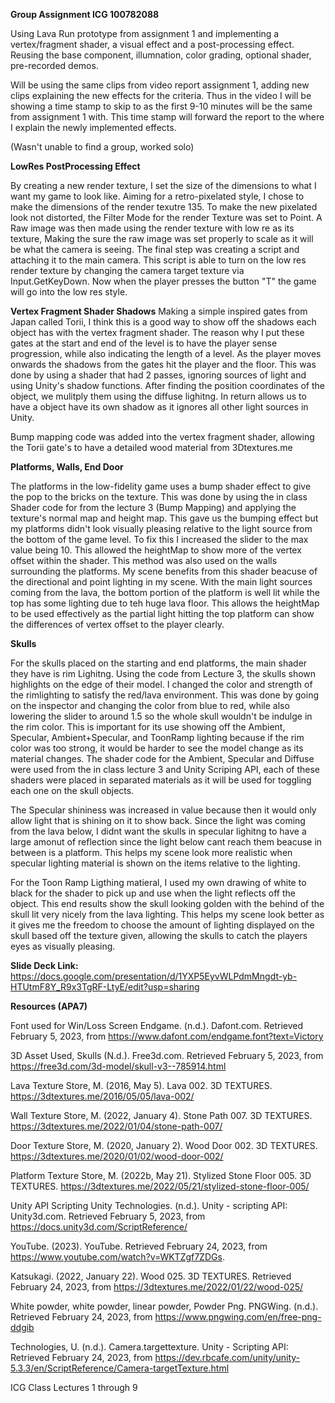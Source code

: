 **Group Assignment ICG 100782088**

Using Lava Run prototype from assignment 1 and implementing a vertex/fragment shader, a visual effect and a post-processing effect.
Reusing the base component, illumnation, color grading, optional shader, pre-recorded demos.

Will be using the same clips from video report assignment 1, adding new clips explaining the new effects for the criteria. Thus in the video
I will be showing a time stamp to skip to as the first 9-10 minutes will be the same from assignment 1 with. This time stamp will forward
the report to the where I explain the newly implemented effects. 

(Wasn't unable to find a group, worked solo)

**LowRes PostProcessing Effect**

By creating a new render texture, I set the size of the dimensions to what I want my game to look like. Aiming for a retro-pixelated style,
I chose to make the dimensions of the render texutre 135. To make the new pixelated look not distorted, the Filter Mode for the render Texture
was set to Point. A Raw image was then made using the render texture with low re as its texture, Making the sure the raw image was set
properly to scale as it will be what the camera is seeing. The final step was creating a script and attaching it to the main camera. 
This script is able to turn on the low res render texture by changing the camera target texture via Input.GetKeyDown. Now when the player 
presses the button "T" the game will go into the low res style.

**Vertex Fragment Shader Shadows**
Making a simple inspired gates from Japan called Torii, I think this is a good way to show off the shadows each object has with the 
vertex fragment shader. The reason why I put these gates at the start and end of the level is to have the player sense progression, while 
also indicating the length of a level. As the player moves onwards the shadows from the gates hit the player and the floor. This was done 
by using a shader that had 2 passes, ignoring sources of light and using Unity's shadow functions. After finding the position coordinates
of the object, we mulitply them using the diffuse lighitng. In return allows us to have a object have its own shadow as it ignores all other 
light sources in Unity.

Bump mapping code was added into the vertex fragment shader, allowing the Torii gate's to have a detailed wood material from 3Dtextures.me 

**Platforms, Walls, End Door**

The platforms in the low-fidelity game uses a bump shader effect to give the pop to the bricks on the texture. This was done by using the in class Shader code for from the lecture 3 (Bump Mapping) and applying the texture's normal map and height map. This gave us the bumping effect but my platforms didn't look visually pleasing relative to the light source from the bottom of the game level. To fix this I increased the slider to the max value being 10. This allowed the heightMap to show more of the vertex offset within the shader. This method was also used on the walls surrounding the platforms. My scene benefits from this shader beacuse of the directional and point lighting in my scene. With the main light sources coming from the lava, the bottom portion of the platform is well lit while the top has some lighting due to teh huge lava floor. This allows the heightMap to be used effectively as the partial light hitting the top platform can show the differences of vertex offset to the player clearly.

**Skulls**

For the skulls placed on the starting and end platforms, the main shader they have is rim Lighitng. Using the code from Lecture 3, the skulls shown highlights on the edge of their model. I changed the color and strength of the rimlighting to satisfy the red/lava environment. This was done by going on the inspector and changing the color from blue to red, while also lowering the slider to around 1.5 so the whole skull wouldn't be indulge in the rim color. This is important for its use showing off the Ambient, Specular, Ambient+Specular, and ToonRamp lighting because if the rim color was too strong, it would be harder to see the model change as its material changes. The shader code for the Ambient, Specular and Diffuse were used from the in class lecture 3 and Unity Scriping API, each of these shaders were placed in separated materials as it will be used for toggling each one on the skull objects.

The Specular shininess was increased in value because then it would only allow light that is shining on it to show back. Since the light was coming from the lava below, I didnt want the skulls in specular lighitng to have a large amonut of reflection since the light below cant reach them beacuse in between is a platform. This helps my scene look more realistic when specular lighting material is shown on the items relative to the lighting.

For the Toon Ramp Ligthing matieral, I used my own drawing of white to black for the shader to pick up and use when the light reflects off the object. This end results show the skull looking golden with the behind of the skull lit very nicely from the lava lighting. This helps my scene look better as it gives me the freedom to choose the amount of lighting displayed on the skull based off the texture given, allowing the skulls to catch the players eyes as visually pleasing.


**Slide Deck Link:** https://docs.google.com/presentation/d/1YXP5EyvWLPdmMngdt-yb-HTUtmF8Y_R9x3TgRF-LtyE/edit?usp=sharing


**Resources (APA7)**

Font used for Win/Loss Screen Endgame. (n.d.). Dafont.com. Retrieved February 5, 2023, from https://www.dafont.com/endgame.font?text=Victory

3D Asset Used, Skulls (N.d.). Free3d.com. Retrieved February 5, 2023, from https://free3d.com/3d-model/skull-v3--785914.html

Lava Texture Store, M. (2016, May 5). Lava 002. 3D TEXTURES. https://3dtextures.me/2016/05/05/lava-002/

Wall Texture Store, M. (2022, January 4). Stone Path 007. 3D TEXTURES. https://3dtextures.me/2022/01/04/stone-path-007/

Door Texture Store, M. (2020, January 2). Wood Door 002. 3D TEXTURES. https://3dtextures.me/2020/01/02/wood-door-002/

Platform Texture Store, M. (2022b, May 21). Stylized Stone Floor 005. 3D TEXTURES. https://3dtextures.me/2022/05/21/stylized-stone-floor-005/

Unity API Scripting Unity Technologies. (n.d.). Unity - scripting API: Unity3d.com. Retrieved February 5, 2023, from https://docs.unity3d.com/ScriptReference/

YouTube. (2023). YouTube. Retrieved February 24, 2023, from https://www.youtube.com/watch?v=WKTZgf7ZDGs. 

Katsukagi. (2022, January 22). Wood 025. 3D TEXTURES. Retrieved February 24, 2023, from https://3dtextures.me/2022/01/22/wood-025/ 

White powder, white powder, linear powder, Powder Png. PNGWing. (n.d.). Retrieved February 24, 2023, from https://www.pngwing.com/en/free-png-ddgib 

Technologies, U. (n.d.). Camera.targettexture. Unity - Scripting API: Retrieved February 24, 2023, from https://dev.rbcafe.com/unity/unity-5.3.3/en/ScriptReference/Camera-targetTexture.html 

ICG Class Lectures 1 through 9
